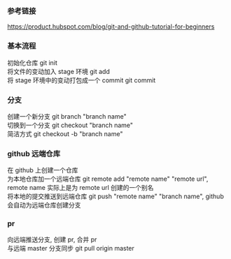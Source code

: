 ### 参考链接
https://product.hubspot.com/blog/git-and-github-tutorial-for-beginners  
### 基本流程  
初始化仓库 git init  
将文件的变动加入 stage 环境 git add  
将 stage 环境中的变动打包成一个 commit git commit  
### 分支
创建一个新分支 git branch "branch name"  
切换到一个分支 git checkout "branch name"  
简洁方式 git checkout -b "branch name"  
### github 远端仓库
在 github 上创建一个仓库  
为本地仓库加一个远端仓库 git remote add "remote name" "remote url", remote name 实际上是为 remote url 创建的一个别名    
将本地的提交推送到远端仓库 git push "remote name" "branch name", github 会自动为远端仓库创建分支  
### pr
向远端推送分支, 创建 pr, 合并 pr  
与远端 master 分支同步 git pull origin master  